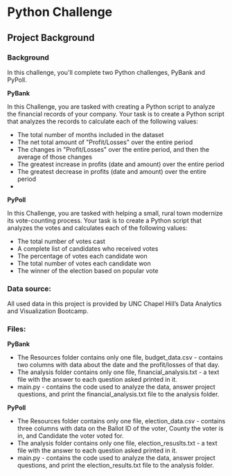 # Python Challenge

## Project Background

### **Background**
In this challenge, you'll complete two Python challenges, PyBank and PyPoll.

**PyBank**

In this Challenge, you are tasked with creating a Python script to analyze the financial records of your company. Your task is to create a Python script that analyzes the records to calculate each of the following values:
- The total number of months included in the dataset
- The net total amount of "Profit/Losses" over the entire period
- The changes in "Profit/Losses" over the entire period, and then the average of those changes
- The greatest increase in profits (date and amount) over the entire period
- The greatest decrease in profits (date and amount) over the entire period
- 
**PyPoll**

In this Challenge, you are tasked with helping a small, rural town modernize its vote-counting process. Your task is to create a Python script that analyzes the votes and calculates each of the following values:
- The total number of votes cast
- A complete list of candidates who received votes
- The percentage of votes each candidate won
- The total number of votes each candidate won
- The winner of the election based on popular vote

### Data source:
All used data in this project is provided by UNC Chapel Hill’s Data Analytics and Visualization Bootcamp.

### Files:
************PyBank************
- The Resources folder contains only one file, budget_data.csv - contains two columns with data about the date and the profit/losses of that day.
- The analysis folder contains only one file, financial_analysis.txt - a text file with the answer to each question asked printed in it.
- main.py - contains the code used to analyze the data, answer project questions, and print the financial_analysis.txt file to the analysis folder.

************PyPoll************
- The Resources folder contains only one file, election_data.csv - contains three columns with data on the Ballot ID of the voter, County the voter is in, and Candidate the voter voted for.
- The analysis folder contains only one file, election_resuslts.txt - a text file with the answer to each question asked printed in it.
- main.py - contains the code used to analyze the data, answer project questions, and print the election_results.txt file to the analysis folder.
